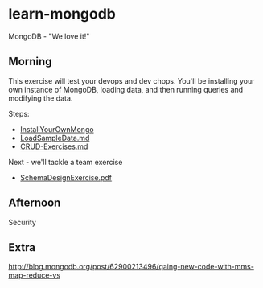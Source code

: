 # learn-mongodb

MongoDB - "We love it!"

Morning
-
This exercise will test your devops and dev chops. You'll be installing your own
instance of MongoDB, loading data, and then running queries and modifying the data.

Steps:

* [InstallYourOwnMongo](InstallYourOwnMongo.md)
* [LoadSampleData.md](LoadSampleData.md)
* [CRUD-Exercises.md](CRUD-Exercises.md)

Next - we'll tackle a team exercise

* [SchemaDesignExercise.pdf](SchemaDesignExercise.pdf)

Afternoon
-

Security


Extra
-

http://blog.mongodb.org/post/62900213496/qaing-new-code-with-mms-map-reduce-vs
